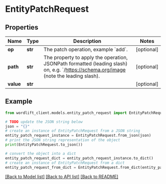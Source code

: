 # EntityPatchRequest


## Properties

Name | Type | Description | Notes
------------ | ------------- | ------------- | -------------
**op** | **str** | The patch operation, example &#x60;add&#x60;. | [optional] 
**path** | **str** | The property to apply the operation, JSONPath formatted (leading slash) on, e.g. &#x60;/https://schema.org/image (note the leading slash). | [optional] 
**value** | **str** |  | [optional] 

## Example

```python
from wordlift_client.models.entity_patch_request import EntityPatchRequest

# TODO update the JSON string below
json = "{}"
# create an instance of EntityPatchRequest from a JSON string
entity_patch_request_instance = EntityPatchRequest.from_json(json)
# print the JSON string representation of the object
print(EntityPatchRequest.to_json())

# convert the object into a dict
entity_patch_request_dict = entity_patch_request_instance.to_dict()
# create an instance of EntityPatchRequest from a dict
entity_patch_request_from_dict = EntityPatchRequest.from_dict(entity_patch_request_dict)
```
[[Back to Model list]](../README.md#documentation-for-models) [[Back to API list]](../README.md#documentation-for-api-endpoints) [[Back to README]](../README.md)


